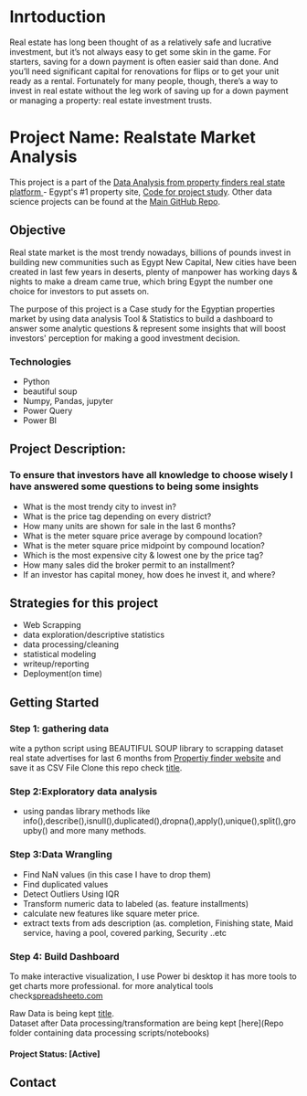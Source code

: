 # Inrtoduction
Real estate has long been thought of as a relatively safe and lucrative investment, but it’s not always easy to get some skin in the game. For starters, saving for a down payment is often easier said than done. And you’ll need significant capital for renovations for flips or to get your unit ready as a rental. Fortunately for many people, though, there’s a way to invest in real estate without the leg work of saving up for a down payment or managing a property: real estate investment trusts.

# Project Name: Realstate Market Analysis
This project is a part of the [Data Analysis from property finders real state platform ](https://www.propertyfinder.eg/en) - Egypt's #1 property site, [Code for project study](https://github.com/maged-magdy9000/Realstate-Market-Analysis).  Other data science projects can be found at the [Main GitHub Repo](https://github.com/maged-magdy9000?tab=repositories).

## Objective
Real state market is the most trendy nowadays, billions of pounds invest in building new communities such as Egypt New Capital,  New cities have been created in last few years in deserts, plenty of manpower has working days & nights to make a dream came true,
which bring Egypt the number one choice for investors to put assets on.

The purpose of this project is a Case study for the Egyptian properties market 
by using data analysis Tool & Statistics to build a dashboard to answer some analytic questions & represent some insights that will boost investors' perception for making a good investment decision. 

### Technologies
* Python
* beautiful soup 
* Numpy, Pandas, jupyter
* Power Query
* Power BI

## Project Description:
### To ensure that investors have all knowledge to choose wisely I have answered some questions to being some insights 

* What is the most trendy city to invest in?
* What is the price tag depending on every district?
* How many units are shown for sale in the last 6 months?
* What is the meter square price average by compound location?
* What is the meter square price midpoint by compound location?
* Which is the most expensive city & lowest one by the price tag?
* How many sales did the broker permit to an installment?
* If an investor has capital money, how does he invest it, and where?


## Strategies for this project
- Web Scrapping
- data exploration/descriptive statistics
- data processing/cleaning
- statistical modeling
- writeup/reporting
- Deployment(on time)


## Getting Started

### Step 1: gathering data

wite a python script using BEAUTIFUL SOUP library to scrapping dataset real state advertises for last 6 months from [Propertiy finder website](https://www.propertyfinder.eg/en/) and save it as CSV File           Clone this repo check [title](link ).

### Step 2:Exploratory data analysis

- using pandas library methods like info(),describe(),isnull(),duplicated(),dropna(),apply(),unique(),split(),groupby() 
and more many methods.

### Step 3:Data Wrangling

- Find NaN values (in this case I have to drop them)
- Find duplicated values 
- Detect Outliers Using IQR 
- Transform numeric data to labeled (as. feature installments)
- calculate new features like square meter price.
- extract texts from ads description (as. completion, Finishing state, Maid service, having a pool, covered parking, Security ..etc

### Step 4: Build Dashboard
To make interactive visualization, I use Power bi desktop it has more tools to get charts more professional.
for more analytical tools check[spreadsheeto.com](https://spreadsheeto.com/power-bi-alternatives/)

Raw Data is being kept [title](link).  
Dataset after Data processing/transformation are being kept [here](Repo folder containing data processing scripts/notebooks)

#### Project Status: [Active]
 

## Contact

